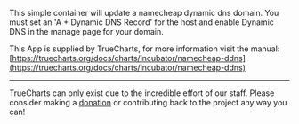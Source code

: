 This simple container will update a namecheap dynamic dns domain. You must set an 'A + Dynamic DNS Record' for the host and enable Dynamic DNS in the manage page for your domain. 


This App is supplied by TrueCharts, for more information visit the manual: [https://truecharts.org/docs/charts/incubator/namecheap-ddns](https://truecharts.org/docs/charts/incubator/namecheap-ddns)

---

TrueCharts can only exist due to the incredible effort of our staff.
Please consider making a [donation](https://truecharts.org/docs/about/sponsor) or contributing back to the project any way you can!
